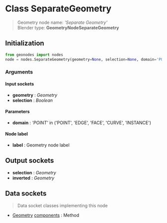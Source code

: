 
# Class SeparateGeometry

> Geometry node name: _'Separate Geometry'_<br>Blender type:  **GeometryNodeSeparateGeometry**

## Initialization


```python
from geonodes import nodes
node = nodes.SeparateGeometry(geometry=None, selection=None, domain='POINT', label=None)
```


### Arguments


#### Input sockets



- **geometry** : _Geometry_
- **selection** : _Boolean_



#### Parameters



- **domain** : _'POINT'_ in ('POINT', 'EDGE', 'FACE', 'CURVE', 'INSTANCE')



#### Node label



- **label** : Geometry node label



## Output sockets



- **selection** : _Geometry_
- **inverted** : _Geometry_



## Data sockets

> Data socket classes implementing this node


- [Geometry](./sockets/Geometry.md) [components](./sockets/Geometry.md#components) : Method


